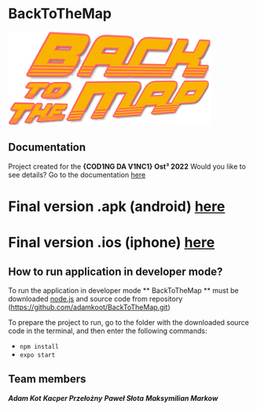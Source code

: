 # BackToTheMap
![logo](https://github.com/adamkoot/BackToTheMap/blob/main/assets/backtothemap.png)

## Documentation
Project created for  the **{COD1NG DA V1NC1} Ost³ 2022**
Would you like to see details? Go to the documentation [here](https://drive.google.com/file/d/1S24dO8OagQZ_b8HLdRX75S771hGjX6S7/view?usp=sharing)

# Final version .apk (android) [here](https://drive.google.com/file/d/1S24dO8OagQZ_b8HLdRX75S771hGjX6S7/view?usp=sharing)

# Final version .ios (iphone) [here](https://drive.google.com/file/d/1S24dO8OagQZ_b8HLdRX75S771hGjX6S7/view?usp=sharing)


## How to run application in developer mode?

To run the application in developer mode ** BackToTheMap ** must be downloaded [node.js](https://nodejs.org/en/) and source code from repository (https://github.com/adamkoot/BackToTheMap.git)

To prepare the project to run, go to the folder with the downloaded source code in the terminal, and then enter the following commands:
* `npm install`
* `expo start`

## Team members

***Adam Kot***
***Kacper Przełożny***
***Paweł Słota***
***Maksymilian Markow***

